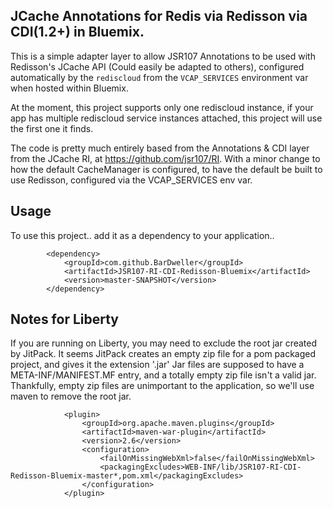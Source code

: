 JCache Annotations for Redis via Redisson via CDI(1.2+) in Bluemix.
-------------------------------------------------------------------

This is a simple adapter layer to allow JSR107 Annotations to be used with
Redisson's JCache API (Could easily be adapted to others), configured automatically 
by the `rediscloud` from the `VCAP_SERVICES` environment var when hosted within Bluemix.

At the moment, this project supports only one rediscloud instance, if your app has multiple
rediscloud service instances attached, this project will use the first one it finds.

The code is pretty much entirely based from the Annotations & CDI layer from 
the JCache RI, at https://github.com/jsr107/RI. With a minor change to how the default 
CacheManager is configured, to have the default be built to use Redisson, configured 
via the VCAP_SERVICES env var.

Usage
-----

To use this project.. add it as a dependency to your application.. 

```
        <dependency>
            <groupId>com.github.BarDweller</groupId>
            <artifactId>JSR107-RI-CDI-Redisson-Bluemix</artifactId>
            <version>master-SNAPSHOT</version>
        </dependency>
```


Notes for Liberty
-----------------

If you are running on Liberty, you may need to exclude the root jar created by JitPack. 
It seems JitPack creates an empty zip file for a pom packaged project, and gives it the extension '.jar'
Jar files are supposed to have a META-INF/MANIFEST.MF entry, and a totally empty zip file isn't a valid jar.
Thankfully, empty zip files are unimportant to the application, so we'll use maven to remove the root jar.

```
            <plugin>
                <groupId>org.apache.maven.plugins</groupId>
                <artifactId>maven-war-plugin</artifactId>
                <version>2.6</version>
                <configuration>
                    <failOnMissingWebXml>false</failOnMissingWebXml>
                    <packagingExcludes>WEB-INF/lib/JSR107-RI-CDI-Redisson-Bluemix-master*,pom.xml</packagingExcludes>
                </configuration>
            </plugin>
``` 






